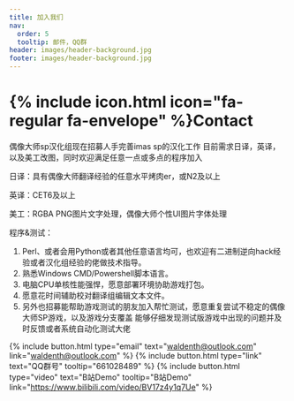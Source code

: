 ```yaml
---
title: 加入我们
nav:
  order: 5
  tooltip: 邮件，QQ群
header: images/header-background.jpg
footer: images/header-background.jpg
---
```


# {% include icon.html icon="fa-regular fa-envelope" %}Contact

偶像大师sp汉化组现在招募人手完善imas sp的汉化工作
目前需求日译，英译，以及美工改图，同时欢迎满足任意一点或多点的程序加入

日译：具有偶像大师翻译经验的任意水平烤肉er，或N2及以上

英译：CET6及以上

美工：RGBA PNG图片文字处理，偶像大师个性UI图片字体处理

程序&测试：
1. Perl、或者会用Python或者其他任意语言均可，也欢迎有二进制逆向hack经验或者汉化组经验的佬做技术指导。
2. 熟悉Windows CMD/Powershell脚本语言。
3. 电脑CPU单核性能强悍，愿意部署环境协助游戏打包。
4. 愿意花时间辅助校对翻译组编辑文本文件。
5. 另外也招募能帮助游戏测试的朋友加入帮忙测试，愿意重复尝试不稳定的偶像大师SP游戏，以及游戏分支覆盖 
   能够仔细发现测试版游戏中出现的问题并及时反馈或者系统自动化测试大佬



{%
  include button.html
  type="email"
  text="waldenth@outlook.com"
  link="waldenth@outlook.com"
%}
{%
  include button.html
  type="link"
  text="QQ群号"
  tooltip="661028489"
%}
{%
  include button.html
  type="video"
  text="B站Demo"
  tooltip="B站Demo"
  link="https://www.bilibili.com/video/BV17z4y1q7Ue"
%}
